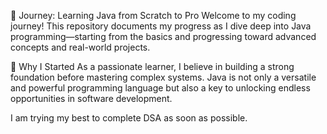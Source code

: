 🚀 Journey: Learning Java from Scratch to Pro
Welcome to my coding journey! This repository documents my progress as I dive deep into Java programming—starting from the basics and progressing toward advanced concepts and real-world projects.

🌟 Why I Started
As a passionate learner, I believe in building a strong foundation before mastering complex systems. Java is not only a versatile and powerful programming language but also a key to unlocking endless opportunities in software development.

I am trying my best to complete DSA as soon as possible.
